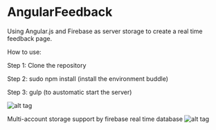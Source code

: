 # AngularFeedback
Using Angular.js and Firebase as server storage to create a real time feedback page.

How to use:

Step 1: Clone the repository

Step 2: sudo npm install (install the environment buddle)

Step 3: gulp (to austomatic start the server)

![alt tag](https://github.com/loliiiiipop/AngularFeedback/blob/master/builds/angulardata/images/feedback.png)

Multi-account storage support by firebase real time database
![alt tag](https://github.com/loliiiiipop/AngularFeedback/blob/master/builds/angulardata/images/firebase.png)


